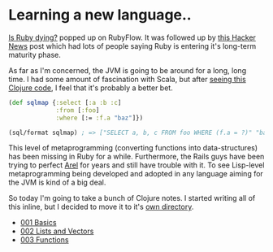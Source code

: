# Learning a new language..

[Is Ruby dying?](http://jmoses.co/2013/12/21/is-ruby-dying.html) popped up on RubyFlow. It was followed up by [this Hacker News](https://news.ycombinator.com/item?id=6959355) post which had lots of people saying Ruby is entering it's long-term maturity phase. 

As far as I'm concerned, the JVM is going to be around for a long, long time. I had some amount of fascination with Scala, but after [seeing this Clojure code](https://github.com/jkk/honeysql), I feel that it's probably a better bet.

```clojure
(def sqlmap {:select [:a :b :c]
             :from [:foo]
             :where [:= :f.a "baz"]})

(sql/format sqlmap) ; => ["SELECT a, b, c FROM foo WHERE (f.a = ?)" "baz"]
```

This level of metaprogramming (converting functions into data-structures) has been missing in Ruby for a while. Furthermore, the Rails guys have been trying to perfect [Arel](https://github.com/rails/arel) for years and still have trouble with it. To see Lisp-level metaprogramming being developed and adopted in any language aiming for the JVM is kind of a big deal.

So today I'm going to take a bunch of Clojure notes. I started writing all of this inline, but I decided to move it to it's [own directory](http://github.com/farleyknight/blog/blob/master/clojure/).

* [001 Basics](http://github.com/farleyknight/blog/blob/master/clojure/001-basics.md)
* [002 Lists and Vectors](http://github.com/farleyknight/blog/blob/master/clojure/002-lasts_and_vectors.md)
* [003 Functions](http://github.com/farleyknight/blog/blobl/master/clojure/003-functions.md)
